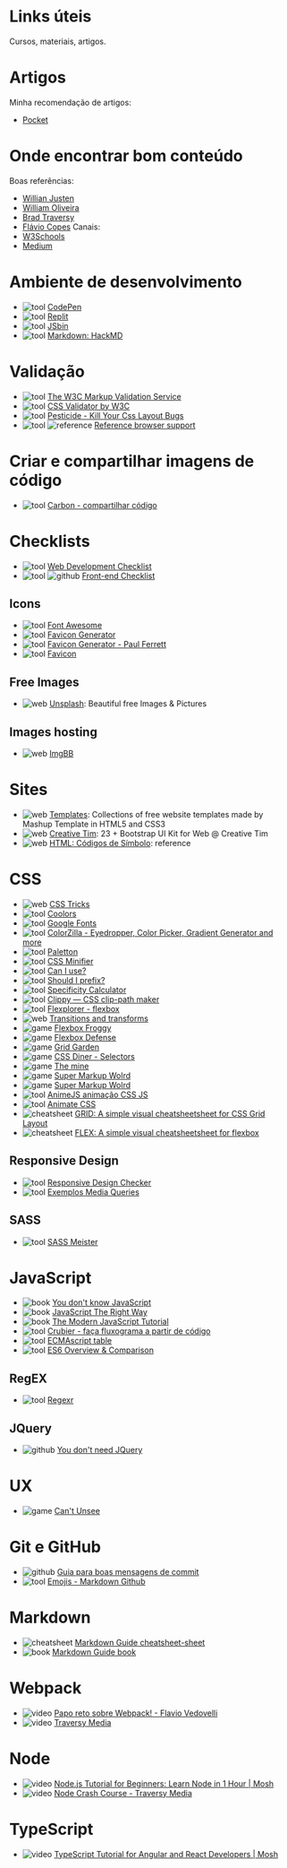 # Links úteis
Cursos, materiais, artigos.

<!-- badges -->
[web]: https://img.shields.io/badge/-web-brightgreen.svg
[curso]: https://img.shields.io/badge/-curso-blue.svg
[cheatsheet]: https://img.shields.io/badge/-cheatsheet-yellow.svg
[reference]: https://img.shields.io/badge/-reference-yellow.svg
[github]: https://img.shields.io/badge/-github-lightgrey.svg
[book]: https://img.shields.io/badge/-book-blueviolet.svg
[video]: https://img.shields.io/badge/-v%C3%ADdeo-red.svg
[tool]: https://img.shields.io/badge/-tool-824747.svg
[game]: https://img.shields.io/badge/-game-2b54ce.svg
<!-- --- -->

# Artigos
Minha recomendação de artigos:
* [Pocket](https://getpocket.com/@785d0pePT1eb9gdK8fA99bOA6fg8T336a39Ff6q49dLe71B59d6a3r0VzcFKrf34)

# Onde encontrar bom conteúdo
Boas referências:
* [Willian Justen](https://willianjusten.com.br/)
* [William Oliveira](https://woliveiras.com.br/)
* [Brad Traversy](https://www.traversymedia.com/)
* [Flávio Copes](https://flaviocopes.com/)
Canais:
* [W3Schools](https://www.w3schools.com/)
* [Medium](https://medium.com/)

# Ambiente de desenvolvimento
* ![tool] [CodePen](https://codepen.io/)
* ![tool] [Replit](https://repl.it/)
* ![tool] [JSbin](https://jsbin.com/?html,css,js,console)
* ![tool] [Markdown: HackMD](https://hackmd.io/)

# Validação
* ![tool] [The W3C Markup Validation Service](https://validator.w3.org/#validate_by_upload)
* ![tool] [CSS Validator by W3C](https://jigsaw.w3.org/css-validator/#validate_by_upload)
* ![tool] [Pesticide - Kill Your Css Layout Bugs](https://pesticide.io/)
* ![tool] ![reference] [Reference browser support](https://www.w3schools.com/cssref/css3_browsersupport.asp)


# Criar e compartilhar imagens de código
* ![tool] [Carbon - compartilhar código](https://carbon.now.sh/?bg=rgba(171%2C%20184%2C%20195%2C%201)&t=seti&wt=none&l=auto&ds=true&dsyoff=20px&dsblur=68px&wc=true&wa=true&pv=56px&ph=56px&ln=false&fm=Hack&fs=14px&lh=133%25&si=false&es=2x&wm=false)

# Checklists
* ![tool] [Web Development Checklist](http://webdevchecklist.com/)
* ![tool] ![github] [Front-end Checklist](https://github.com/thedaviddias/Front-End-Checklist/blob/master/README.md/)

## Icons
* ![tool] [Font Awesome](https://fontawesome.com/)
* ![tool] [Favicon Generator](https://gauger.io/fonticon/)
* ![tool] [Favicon Generator - Paul Ferrett](https://paulferrett.com/fontawesome-favicon/)
* ![tool] [Favicon](https://www.favicon.cc/)

## Free Images
* ![web] [Unsplash](https://unsplash.com/): Beautiful free Images & Pictures

## Images hosting
* ![web] [ImgBB](https://imgbb.com/)

# Sites
* ![web] [Templates](http://www.mashup-template.com/templates.html): Collections of free website templates made by Mashup Template in HTML5 and CSS3
* ![web] [Creative Tim](https://www.creative-tim.com/bootstrap-themes/ui-kit?direction=asc&sort=price): 23 + Bootstrap UI Kit for Web @ Creative Tim
* ![web] [HTML: Códigos de Símbolo](https://chasqueweb.ufrgs.br/~paul.fisher/apostilas/html/basicos/simbolos.htm): reference

# CSS
* ![web] [CSS Tricks](https://css-tricks.com/)
* ![tool] [Coolors](https://coolors.co/)
* ![tool] [Google Fonts](https://fonts.google.com/)
* ![tool] [ColorZilla - Eyedropper, Color Picker, Gradient Generator and more](http://www.colorzilla.com/)
* ![tool] [Paletton](http://paletton.com/#uid=1000u0kllllaFw0g0qFqFg0w0aF)
* ![tool] [CSS Minifier](https://cssminifier.com/)
* ![tool] [Can I use?](https://caniuse.com/)
* ![tool] [Should I prefix?](http://shouldiprefix.com/)
* ![tool] [Specificity Calculator](https://specificity.keegan.st/)
* ![tool] [Clippy — CSS clip-path maker](http://bennettfeely.com/clippy/)
* ![tool] [Flexplorer - flexbox](https://bennettfeely.com/flexplorer/)
* ![web] [Transitions and transforms](https://robots.thoughtbot.com/transitions-and-transforms)
* ![game] [Flexbox Froggy](https://flexboxfroggy.com/)
* ![game] [Flexbox Defense](http://www.flexboxdefense.com/)
* ![game] [Grid Garden](https://cssgridgarden.com/)
* ![game] [CSS Diner - Selectors](http://flukeout.github.io/)
* ![game] [The mine](https://codepen.io/jcoulterdesign/pen/NOMeEb?utm_source=mybridge&utm_medium=blog&utm_campaign=read_more)
* ![game] [Super Markup Wolrd](http://supermarkupworld.com/)
* ![game] [Super Markup Wolrd](http://supermarkupworld.com/)
* ![tool] [AnimeJS animação CSS JS](https://animejs.com/documentation/#cssSelector)
* ![tool] [Animate CSS](https://daneden.github.io/animate.css/)
* ![cheatsheet] [GRID: A simple visual cheatsheetsheet for CSS Grid Layout](http://grid.malven.co/)
* ![cheatsheet] [FLEX: A simple visual cheatsheetsheet for flexbox](http://flexbox.malven.co/)

## Responsive Design
* ![tool] [Responsive Design Checker](https://www.responsivedesignchecker.com/#home)
* ![tool] [Exemplos Media Queries](https://mediaqueri.es/)

## SASS
* ![tool] [SASS Meister](https://www.sassmeister.com/)

# JavaScript
* ![book] [You don't know JavaScript](https://github.com/cezaraugusto/You-Dont-Know-JS)
* ![book] [JavaScript The Right Way](http://jstherightway.org/pt-br/)
* ![book] [The Modern JavaScript Tutorial](http://javascript.info/)
* ![tool] [Crubier - faça fluxograma a partir de código](https://crubier.github.io/code-to-graph/?code=Y29uc3QgbXlGdW5jdGlvbiA9ICh4KSA9PiB7CiAgaWYoeD4wKXsKICAgIHJldHVybiAib2siCiAgfSBlbHNlIHsKICAgIHRocm93ICJub3Qgb2siCiAgfQp9)
* ![tool] [ECMAscript table](http://kangax.github.io/compat-table/es6/)
* ![tool] [ES6 Overview & Comparison](http://es6-features.org/#Constants)


## RegEX
* ![tool] [Regexr](https://regexr.com/)

## JQuery
* ![github] [You don't need JQuery](https://github.com/nefe/You-Dont-Need-jQuery/blob/master/README.md)

# UX
* ![game] [Can't Unsee](https://cantunsee.space/)

# Git e GitHub
* ![github] [Guia para boas mensagens de commit](https://github.com/RomuloOliveira/commit-messages-guide/blob/master/README_pt-BR.md)
* ![tool] [Emojis - Markdown Github](https://gist.github.com/rxaviers/7360908)

# Markdown
* ![cheatsheet] [Markdown Guide cheatsheet-sheet](https://www.markdownguide.org/cheatsheet-sheet/)
* ![book] [Markdown Guide book](https://www.markdownguide.org/book)

# Webpack
* ![video] [Papo reto sobre Webpack! - Flavio Vedovelli](https://www.youtube.com/watch?v=qywhDK1hzxY&list=WL&index=2&t=432s)
* ![video] [Traversy Media](https://www.youtube.com/watch?v=lziuNMk_8eQ&list=WL&index=3&t=0s)

# Node
* ![video] [Node.js Tutorial for Beginners: Learn Node in 1 Hour | Mosh](https://youtu.be/TlB_eWDSMt4)
* ![video] [Node Crash Course - Traversy Media](https://youtu.be/fBNz5xF-Kx4)

# TypeScript
* ![video] [TypeScript Tutorial for Angular and React Developers | Mosh](https://www.youtube.com/playlist?list=PLTjRvDozrdlxJjrQ4phZAUmiRn-HbK3M_)

